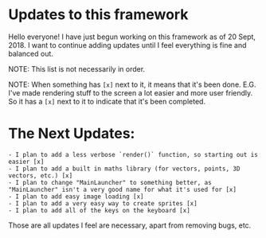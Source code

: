 # Updates to this framework

Hello everyone! I have just begun working on this framework as of 20 Sept, 2018. I want to continue adding updates until I feel everything
is fine and balanced out.

NOTE: This list is not necessarily in order.

NOTE: When something has `[x]` next to it, it means that it's been done. E.G. I've made rendering stuff to the screen a lot easier and more user friendly. So it has a `[x]` next to it to indicate that it's been completed.

# The Next Updates:
    - I plan to add a less verbose `render()` function, so starting out is easier [x]
    - I plan to add a built in maths library (for vectors, points, 3D vectors, etc.) [x]
    - I plan to change "MainLauncher" to something better, as "MainLauncher" isn't a very good name for what it's used for [x]
    - I plan to add easy image loading [x]
    - I plan to add a very easy way to create sprites [x]
    - I plan to add all of the keys on the keyboard [x]
    
Those are all updates I feel are necessary, apart from removing bugs, etc.
